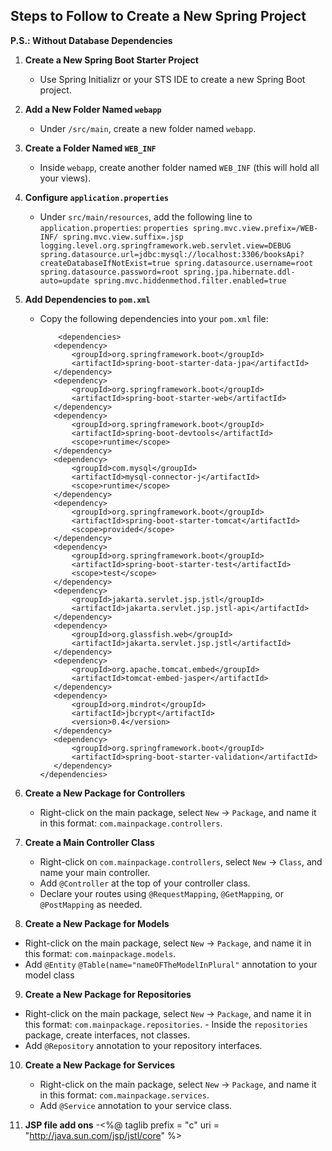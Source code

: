 ## Steps to Follow to Create a New Spring Project

**P.S.: Without Database Dependencies**

1. **Create a New Spring Boot Starter Project**

   - Use Spring Initializr or your STS IDE to create a new Spring Boot project.

2. **Add a New Folder Named `webapp`**

   - Under `/src/main`, create a new folder named `webapp`.

3. **Create a Folder Named `WEB_INF`**

   - Inside `webapp`, create another folder named `WEB_INF` (this will hold all your views).

4. **Configure `application.properties`**

   - Under `src/main/resources`, add the following line to `application.properties`:
     `properties
spring.mvc.view.prefix=/WEB-INF/
spring.mvc.view.suffix=.jsp
logging.level.org.springframework.web.servlet.view=DEBUG
spring.datasource.url=jdbc:mysql://localhost:3306/booksApi?createDatabaseIfNotExist=true
spring.datasource.username=root
spring.datasource.password=root
spring.jpa.hibernate.ddl-auto=update
spring.mvc.hiddenmethod.filter.enabled=true
`

5. **Add Dependencies to `pom.xml`**

   - Copy the following dependencies into your `pom.xml` file:

     ```
         <dependencies>
        <dependency>
            <groupId>org.springframework.boot</groupId>
            <artifactId>spring-boot-starter-data-jpa</artifactId>
        </dependency>
        <dependency>
            <groupId>org.springframework.boot</groupId>
            <artifactId>spring-boot-starter-web</artifactId>
        </dependency>
        <dependency>
            <groupId>org.springframework.boot</groupId>
            <artifactId>spring-boot-devtools</artifactId>
            <scope>runtime</scope>
        </dependency>
        <dependency>
            <groupId>com.mysql</groupId>
            <artifactId>mysql-connector-j</artifactId>
            <scope>runtime</scope>
        </dependency>
        <dependency>
            <groupId>org.springframework.boot</groupId>
            <artifactId>spring-boot-starter-tomcat</artifactId>
            <scope>provided</scope>
        </dependency>
        <dependency>
            <groupId>org.springframework.boot</groupId>
            <artifactId>spring-boot-starter-test</artifactId>
            <scope>test</scope>
        </dependency>
        <dependency>
            <groupId>jakarta.servlet.jsp.jstl</groupId>
            <artifactId>jakarta.servlet.jsp.jstl-api</artifactId>
        </dependency>
        <dependency>
            <groupId>org.glassfish.web</groupId>
            <artifactId>jakarta.servlet.jsp.jstl</artifactId>
        </dependency>
        <dependency>
            <groupId>org.apache.tomcat.embed</groupId>
            <artifactId>tomcat-embed-jasper</artifactId>
        </dependency>
        <dependency>
            <groupId>org.mindrot</groupId>
            <artifactId>jbcrypt</artifactId>
            <version>0.4</version>
        </dependency>
        <dependency>
            <groupId>org.springframework.boot</groupId>
            <artifactId>spring-boot-starter-validation</artifactId>
        </dependency>
     </dependencies>

     ```

6. **Create a New Package for Controllers**

   - Right-click on the main package, select `New` -> `Package`, and name it in this format: `com.mainpackage.controllers`.

7. **Create a Main Controller Class**

   - Right-click on `com.mainpackage.controllers`, select `New` -> `Class`, and name your main controller.
   - Add `@Controller` at the top of your controller class.
   - Declare your routes using `@RequestMapping`, `@GetMapping`, or `@PostMapping` as needed.

8. **Create a New Package for Models**

- Right-click on the main package, select `New` -> `Package`, and name it in this format: `com.mainpackage.models`.
- Add `@Entity` `@Table(name="nameOFTheModelInPlural"` annotation to your model class

9. **Create a New Package for Repositories**

- Right-click on the main package, select `New` -> `Package`, and name it in this format: `com.mainpackage.repositories`. - Inside the `repositories` package, create interfaces, not classes.
- Add `@Repository` annotation to your repository interfaces.

10. **Create a New Package for Services**
    - Right-click on the main package, select `New` -> `Package`, and name it in this format: `com.mainpackage.services`.
    - Add `@Service` annotation to your service class.

11. **JSP file add ons**
    -<%@ taglib prefix = "c" uri = "http://java.sun.com/jsp/jstl/core" %>
